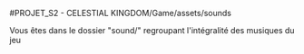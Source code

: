 #PROJET_S2 - CELESTIAL KINGDOM/Game/assets/sounds

Vous êtes dans le dossier "sound/" regroupant l'intégralité des musiques du jeu